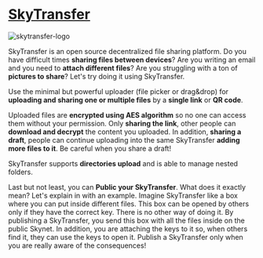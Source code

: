 # [SkyTransfer](http://skytransfer.hns.siasky.net/)

![skytransfer-logo](https://siasky.net/MAAORin8Q10kmdSN_BfmCmC2oOZ6wQmeobC2TSScKgAmiA)

SkyTransfer is an open source decentralized file sharing platform. Do you have difficult times **sharing files between devices**? Are you writing an email and you need to **attach different files**? Are you struggling with a ton of **pictures to share**? Let's try doing it using SkyTransfer.

Use the minimal but powerful uploader (file picker or drag&drop) for **uploading and sharing one or multiple files** by a **single link** or **QR code**.

Uploaded files are **encrypted using AES algorithm** so no one can access them without your permission. Only **sharing the link**, other people can **download and decrypt** the content you uploaded. In addition, **sharing a draft**, people can continue uploading into the same SkyTransfer **adding more files to it**. Be careful when you share a draft!

SkyTransfer supports **directories upload** and is able to manage nested folders.

Last but not least, you can **Public your SkyTransfer**. What does it exactly mean? Let's explain in with an example. Imagine SkyTransfer like a box where you can put inside different files. This box can be opened by others only if they have the correct key. There is no other way of doing it. By publishing a SkyTransfer, you send this box with all the files inside on the public Skynet. In addition, you are attaching the keys to it so, when others find it, they can use the keys to open it. Publish a SkyTransfer only when you are really aware of the consequences!